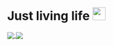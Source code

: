 <h1>
  Just living life
  <img src="https://media.giphy.com/media/3o85xAYQLOhSrmINHO/giphy.gif" width="30px"/>
</h1>

<a href="https://github.com/anuraghazra/github-readme-stats">
  <img align="center" src="https://github-readme-stats.vercel.app/api?username=TheDarkLach&count_private=true&show_icons=true&theme=midnight-purple" />
</a>
<a href="https://github.com/anuraghazra/github-readme-stats">
  <img align="center" src="https://github-readme-stats.vercel.app/api/top-langs/?username=TheDarkLach&layout=compact&theme=midnight-purple&count_private=true" />
</a>
